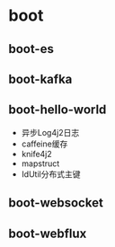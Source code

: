 # boot

## boot-es

## boot-kafka

## boot-hello-world
- 异步Log4j2日志
- caffeine缓存
- knife4j2
- mapstruct
- IdUtil分布式主键


## boot-websocket

## boot-webflux

